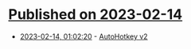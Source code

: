 # [Published on 2023-02-14](index.md)

* [2023-02-14, 01:02:20](https://lobste.rs/s/nyhoe8/autohotkey_v2) - [AutoHotkey v2](https://www.autohotkey.com/docs/v2/v2-changes.htm)
